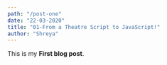 ```yaml
---
path: "/post-one"
date: "22-03-2020"
title: "01-From a Theatre Script to JavaScript!"
author: "Shreya"
---
```

This is my **First blog post**.
